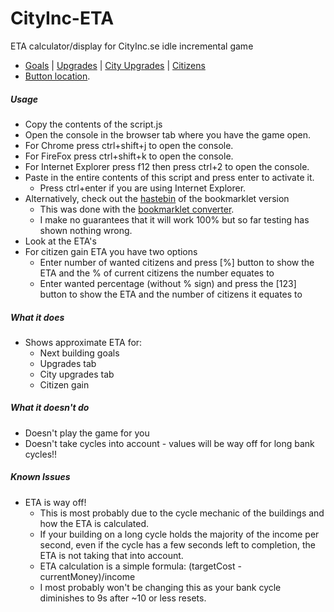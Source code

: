 # CityInc-ETA

ETA calculator/display for CityInc.se idle incremental game

* [Goals](http://i.imgur.com/plTCHUI.png) | [Upgrades](http://i.imgur.com/GKK9fpN.png) | [City Upgrades](http://i.imgur.com/3HUIf8B.png) | [Citizens](http://i.imgur.com/dDwi3gf.png)
* [Button location](http://i.imgur.com/jW9434j.png).

##### Usage

* Copy the contents of the script.js 
*	Open the console in the browser tab where you have the game open.
  * For Chrome press ctrl+shift+j to open the console.
  * For FireFox press ctrl+shift+k to open the console.
  * For Internet Explorer press f12 then press ctrl+2 to open the console.
* Paste in the entire contents of this script and press enter to activate it.
  * Press ctrl+enter if you are using Internet Explorer.
* Alternatively, check out the [hastebin](https://hastebin.com/veqekorafi.pl) of the bookmarklet version
  * This was done with the [bookmarklet converter](http://mrcoles.com/bookmarklet/).
  * I make no guarantees that it will work 100% but so far testing has shown nothing wrong.
* Look at the ETA's
* For citizen gain ETA you have two options
  * Enter number of wanted citizens and press [%] button to show the ETA and the % of current citizens the number equates to
  * Enter wanted percentage (without % sign) and press the [123] button to show the ETA and the number of citizens it equates to

##### What it does
* Shows approximate ETA for:
  * Next building goals
  * Upgrades tab
  * City upgrades tab
  * Citizen gain

##### What it doesn't do
* Doesn't play the game for you
* Doesn't take cycles into account - values will be way off for long bank cycles!!

##### Known Issues
* ETA is way off!
  * This is most probably due to the cycle mechanic of the buildings and how the ETA is calculated.
  * If your building on a long cycle holds the majority of the income per second, even if the cycle has a few seconds left to completion, the ETA is not taking that into account.
  * ETA calculation is a simple formula: (targetCost - currentMoney)/income
  * I most probably won't be changing this as your bank cycle diminishes to 9s after ~10 or less resets.
